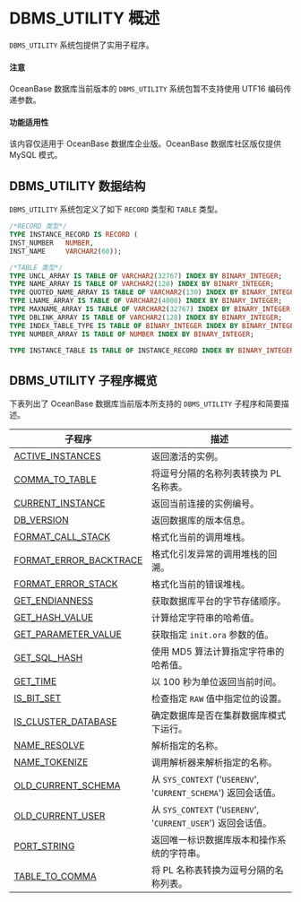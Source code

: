DBMS_UTILITY 概述 
====================================

`DBMS_UTILITY` 系统包提供了实用子程序。

  <main id="notice" type='notice'>
    <h4>注意</h4>
    <p>OceanBase 数据库当前版本的 <code>DBMS_UTILITY</code> 系统包暂不支持使用 UTF16 编码传递参数。
  </main>

<main id="notice" >
  <h4>功能适用性</h4>
  <p>该内容仅适用于 OceanBase 数据库企业版。OceanBase 数据库社区版仅提供 MySQL 模式。</p>
</main>


DBMS_UTILITY 数据结构 
--------------------------------------

`DBMS_UTILITY` 系统包定义了如下 `RECORD` 类型和 `TABLE` 类型。

```sql
/*RECORD 类型*/
TYPE INSTANCE_RECORD IS RECORD (
INST_NUMBER   NUMBER,
INST_NAME     VARCHAR2(60));

/*TABLE 类型*/
TYPE UNCL_ARRAY IS TABLE OF VARCHAR2(32767) INDEX BY BINARY_INTEGER;
TYPE NAME_ARRAY IS TABLE OF VARCHAR2(128) INDEX BY BINARY_INTEGER;
TYPE QUOTED_NAME_ARRAY IS TABLE OF VARCHAR2(130) INDEX BY BINARY_INTEGER;
TYPE LNAME_ARRAY IS TABLE OF VARCHAR2(4000) INDEX BY BINARY_INTEGER;
TYPE MAXNAME_ARRAY IS TABLE OF VARCHAR2(32767) INDEX BY BINARY_INTEGER;
TYPE DBLINK_ARRAY IS TABLE OF VARCHAR2(128) INDEX BY BINARY_INTEGER;
TYPE INDEX_TABLE_TYPE IS TABLE OF BINARY_INTEGER INDEX BY BINARY_INTEGER;
TYPE NUMBER_ARRAY IS TABLE OF NUMBER INDEX BY BINARY_INTEGER;

TYPE INSTANCE_TABLE IS TABLE OF INSTANCE_RECORD INDEX BY BINARY_INTEGER;
```



DBMS_UTILITY 子程序概览 
---------------------------------------

下表列出了 OceanBase 数据库当前版本所支持的 `DBMS_UTILITY` 子程序和简要描述。


|        子程序                         |                            描述                            |
|---------------------------------------|----------------------------------------------------------|
| [ACTIVE_INSTANCES](2.active-instances-oracle.md)       | 返回激活的实例。     |
| [COMMA_TO_TABLE](3.comma-to-table-oracle.md)         | 将逗号分隔的名称列表转换为 PL 名称表。 |
| [CURRENT_INSTANCE](4.current-instance-oracle.md)       | 返回当前连接的实例编号。   |
| [DB_VERSION](5.db-version-oracle.md)             | 返回数据库的版本信息。   |
| [FORMAT_CALL_STACK](6.format-call-stack-oracle.md)      | 格式化当前的调用堆栈。  |
| [FORMAT_ERROR_BACKTRACE](7.format-error-backtrace-oracle.md) | 格式化引发异常的调用堆栈的回溯。  |
| [FORMAT_ERROR_STACK](8.format-error-stack-oracle.md)     | 格式化当前的错误堆栈。   |
| [GET_ENDIANNESS](9.get-endianness-oracle.md)         | 获取数据库平台的字节存储顺序。   |
| [GET_HASH_VALUE](10.get-hash-value-oracle.md)         | 计算给定字符串的哈希值。  |
| [GET_PARAMETER_VALUE](11.get-parameter-value-oracle.md)    | 获取指定 `init.ora` 参数的值。    |
| [GET_SQL_HASH](12.get-sql-hash-oracle.md)           | 使用 MD5 算法计算指定字符串的哈希值。    |
| [GET_TIME](13.get-time-oracle.md)               | 以 100 秒为单位返回当前时间。    |
| [IS_BIT_SET](14.is-bit-set-oracle.md)             | 检查指定 `RAW` 值中指定位的设置。    |
| [IS_CLUSTER_DATABASE](15.is-cluster-database-oracle.md)    | 确定数据库是否在集群数据库模式下运行。     |
| [NAME_RESOLVE](16.name-resolve-oracle.md)           | 解析指定的名称。     |
| [NAME_TOKENIZE](17.name-tokenize-oracle.md)          | 调用解析器来解析指定的名称。       |
| [OLD_CURRENT_SCHEMA](18.old-current-schema-oracle.md)     | 从 `SYS_CONTEXT` ('`USERENV`', '`CURRENT_SCHEMA`') 返回会话值。 |
| [OLD_CURRENT_USER](19.old-current-user-oracle.md)       | 从 `SYS_CONTEXT` ('`USERENV`', '`CURRENT_USER`') 返回会话值。   |
| [PORT_STRING](20.port-string-oracle.md)            | 返回唯一标识数据库版本和操作系统的字符串。  |
| [TABLE_TO_COMMA](21.table-to-comma.md)         | 将 PL 名称表转换为逗号分隔的名称列表。   |
